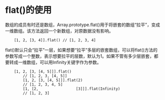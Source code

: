 # flat()的使用
数组的成员有时还是数组，Array.prototype.flat()用于将嵌套的数组“拉平”，变成一维数组。该方法返回一个新数组，对原数据没有影响。
```
	[1, 2, [3, 4]].flat() // [1, 2, 3, 4]
```
flat()默认只会“拉平”一层，如果想要“拉平”多层的嵌套数组，可以将flat()方法的参数写成一个整数，表示想要拉平的层数，默认为1。如果不管有多少层嵌套，都要转成一维数组，可以用Infinity关键字作为参数。
```
	[1, 2, [3, [4, 5]]].flat()
        // [1, 2, 3, [4, 5]]
        [1, 2, [3, [4, 5]]].flat(2)
        // [1, 2, 3, 4, 5]
        [1, [2, 				[3]]].flat(Infinity)
        // [1, 2, 3]
 ```